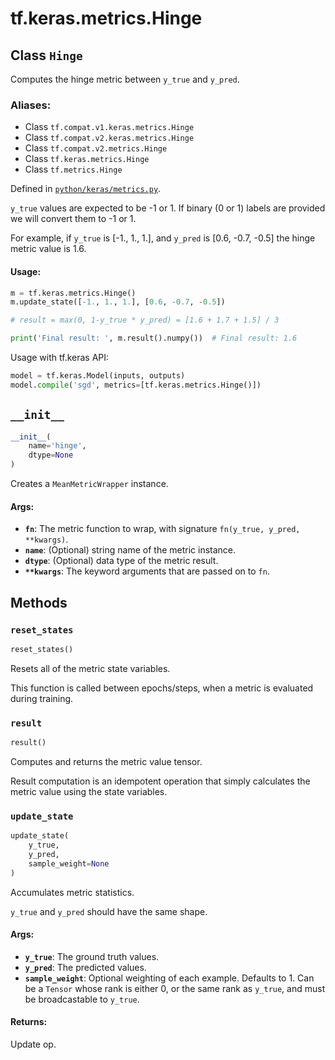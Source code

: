 <div itemscope itemtype="http://developers.google.com/ReferenceObject">
<meta itemprop="name" content="tf.keras.metrics.Hinge" />
<meta itemprop="path" content="Stable" />
<meta itemprop="property" content="__init__"/>
<meta itemprop="property" content="reset_states"/>
<meta itemprop="property" content="result"/>
<meta itemprop="property" content="update_state"/>
</div>

# tf.keras.metrics.Hinge

## Class `Hinge`

Computes the hinge metric between `y_true` and `y_pred`.



### Aliases:

* Class `tf.compat.v1.keras.metrics.Hinge`
* Class `tf.compat.v2.keras.metrics.Hinge`
* Class `tf.compat.v2.metrics.Hinge`
* Class `tf.keras.metrics.Hinge`
* Class `tf.metrics.Hinge`



Defined in [`python/keras/metrics.py`](/code/stable/tensorflow/python/keras/metrics.py).

<!-- Placeholder for "Used in" -->

`y_true` values are expected to be -1 or 1. If binary (0 or 1) labels are
provided we will convert them to -1 or 1.

For example, if `y_true` is [-1., 1., 1.], and `y_pred` is [0.6, -0.7, -0.5]
the hinge metric value is 1.6.

#### Usage:



```python
m = tf.keras.metrics.Hinge()
m.update_state([-1., 1., 1.], [0.6, -0.7, -0.5])

# result = max(0, 1-y_true * y_pred) = [1.6 + 1.7 + 1.5] / 3

print('Final result: ', m.result().numpy())  # Final result: 1.6
```

Usage with tf.keras API:

```python
model = tf.keras.Model(inputs, outputs)
model.compile('sgd', metrics=[tf.keras.metrics.Hinge()])
```

<h2 id="__init__"><code>__init__</code></h2>

``` python
__init__(
    name='hinge',
    dtype=None
)
```

Creates a `MeanMetricWrapper` instance.


#### Args:


* <b>`fn`</b>: The metric function to wrap, with signature
  `fn(y_true, y_pred, **kwargs)`.
* <b>`name`</b>: (Optional) string name of the metric instance.
* <b>`dtype`</b>: (Optional) data type of the metric result.
* <b>`**kwargs`</b>: The keyword arguments that are passed on to `fn`.



## Methods

<h3 id="reset_states"><code>reset_states</code></h3>

``` python
reset_states()
```

Resets all of the metric state variables.

This function is called between epochs/steps,
when a metric is evaluated during training.

<h3 id="result"><code>result</code></h3>

``` python
result()
```

Computes and returns the metric value tensor.

Result computation is an idempotent operation that simply calculates the
metric value using the state variables.

<h3 id="update_state"><code>update_state</code></h3>

``` python
update_state(
    y_true,
    y_pred,
    sample_weight=None
)
```

Accumulates metric statistics.

`y_true` and `y_pred` should have the same shape.

#### Args:


* <b>`y_true`</b>: The ground truth values.
* <b>`y_pred`</b>: The predicted values.
* <b>`sample_weight`</b>: Optional weighting of each example. Defaults to 1. Can be
  a `Tensor` whose rank is either 0, or the same rank as `y_true`,
  and must be broadcastable to `y_true`.


#### Returns:

Update op.




